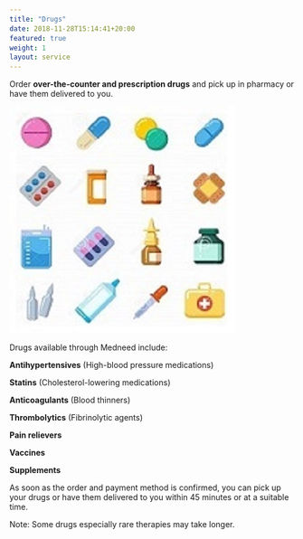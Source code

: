 ```yaml
---
title: "Drugs"
date: 2018-11-28T15:14:41+20:00  
featured: true
weight: 1
layout: service
---
```


Order **over-the-counter and prescription drugs** and pick up in pharmacy or have them delivered to you.


![Pharm drugs](/images/illustrations/pharm-drugs.jpg)

Drugs available through Medneed include:

**Antihypertensives** (High-blood pressure medications)

**Statins** (Cholesterol-lowering medications)

**Anticoagulants** (Blood thinners)

**Thrombolytics** (Fibrinolytic agents)

**Pain relievers**

**Vaccines**

**Supplements**


As soon as the order and payment method is confirmed, you can pick up your drugs or have them delivered to you within 45 minutes or at a suitable time. 

Note: Some drugs especially rare therapies may take longer. 